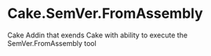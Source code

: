 # Cake.SemVer.FromAssembly
Cake Addin that exends Cake with ability to execute the SemVer.FromAssembly tool
